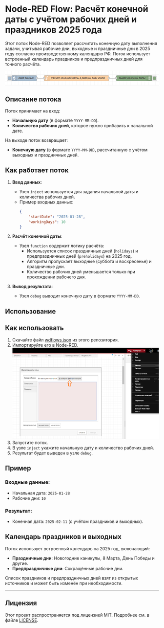 # Node-RED Flow: Расчёт конечной даты с учётом рабочих дней и праздников 2025 года

Этот поток Node-RED позволяет рассчитать конечную дату выполнения задачи, учитывая рабочие дни, выходные и праздничные дни в 2025 году согласно производственному календарю РФ. Поток использует встроенный календарь праздников и предпраздничных дней для точного расчёта.

![Расчёт конечной даты с учётом рабочих дней и праздников 2025 года](https://github.com/NodeRedBPM/Workday-Calculator-Node-Red/blob/main/wdflows.png)
## Описание потока

Поток принимает на вход:
- **Начальную дату** (в формате `YYYY-MM-DD`).
- **Количество рабочих дней**, которое нужно прибавить к начальной дате.

На выходе поток возвращает:
- **Конечную дату** (в формате `YYYY-MM-DD`), рассчитанную с учётом выходных и праздничных дней.

## Как работает поток

1. **Ввод данных**:
   - Узел `inject` используется для задания начальной даты и количества рабочих дней.
   - Пример входных данных:
     ```json
     {
         "startDate": "2025-01-28",
         "workingDays": 10
     }
     ```

2. **Расчёт конечной даты**:
   - Узел `function` содержит логику расчёта:
     - Используется список праздничных дней (`holidays`) и предпраздничных дней (`preholidays`) на 2025 год.
     - Алгоритм пропускает выходные (суббота и воскресенье) и праздничные дни.
     - Количество рабочих дней уменьшается только при прохождении рабочего дня.

3. **Вывод результата**:
   - Узел `debug` выводит конечную дату в формате `YYYY-MM-DD`.

## Использование
## Как использовать
1. Скачайте файл [wdflows.json](https://github.com/NodeRedBPM/Workday-Calculator-Node-Red/blob/main/wdflows.json) из этого репозитория.
2. Импортируйте его в Node-RED.
![Описание фото](https://github.com/NodeRedBPM/MegaCRM-API-Node-Red/blob/main/importfile.png)
3. Запустите поток.
4. В узле `inject` укажите начальную дату и количество рабочих дней.
5. Результат будет выведен в узле `debug`.

## Пример

### Входные данные:
- Начальная дата: `2025-01-28`
- Рабочие дни: `10`

### Результат:
- Конечная дата: `2025-02-11` (с учётом праздников и выходных).

## Календарь праздников и выходных

Поток использует встроенный календарь на 2025 год, включающий:
- **Праздничные дни**: Новогодние каникулы, 8 Марта, День Победы и другие.
- **Предпраздничные дни**: Сокращённые рабочие дни.

Список праздников и предпраздничных дней взят из открытых источников и может быть изменён при необходимости.

---
## Лицензия

Этот проект распространяется под лицензией MIT. Подробнее см. в файле [LICENSE](LICENSE).
